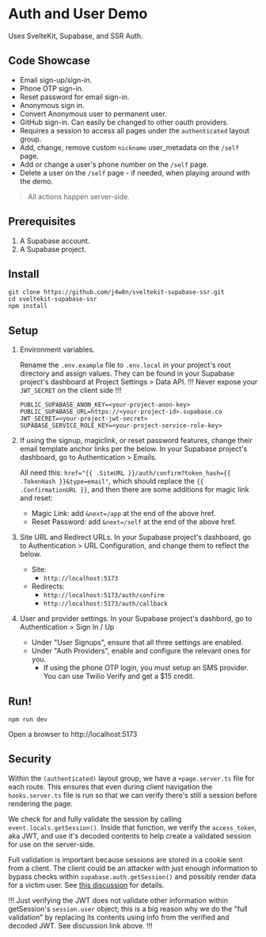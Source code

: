 # Auth and User Demo

Uses SvelteKit, Supabase, and SSR Auth.

## Code Showcase

- Email sign-up/sign-in.
- Phone OTP sign-in.
- Reset password for email sign-in.
- Anonymous sign in.
- Convert Anonymous user to permanent user.
- GitHub sign-in. Can easily be changed to other oauth providers.
- Requires a session to access all pages under the `authenticated` layout group.
- Add, change, remove custom `nickname` user_metadata on the `/self` page.
- Add or change a user's phone number on the `/self` page.
- Delete a user on the `/self` page - if needed, when playing around with the demo.

> All actions happen server-side.

## Prerequisites

1. A Supabase account.
2. A Supabase project.

## Install

```
git clone https://github.com/j4w8n/sveltekit-supabase-ssr.git
cd sveltekit-supabase-ssr
npm install
```

## Setup

1. Environment variables.
    
    Rename the `.env.example` file to `.env.local` in your project's root directory and assign values. They can be found in your Supabase project's dashboard at Project Settings > Data API. !!! Never expose your `JWT_SECRET` on the client side !!!
    ```
    PUBLIC_SUPABASE_ANON_KEY=<your-project-anon-key>
    PUBLIC_SUPABASE_URL=https://<your-project-id>.supabase.co
    JWT_SECRET=<your-project-jwt-secret>
    SUPABASE_SERVICE_ROLE_KEY=<your-project-service-role-key>
    ```

2. If using the signup, magiclink, or reset password features, change their email template anchor links per the below. In your Supabase project's dashboard, go to Authentication > Emails.

    All need this: `href="{{ .SiteURL }}/auth/confirm?token_hash={{ .TokenHash }}&type=email"`, which should replace the `{{ .ConfirmationURL }}`, and then there are some additions for magic link and reset:

    - Magic Link: add `&next=/app` at the end of the above href.
    - Reset Password: add `&next=/self` at the end of the above href.

3. Site URL and Redirect URLs. In your Supabase project's dashboard, go to Authentication > URL Configuration, and change them to reflect the below.
    - Site:
        - `http://localhost:5173`
    - Redirects:
        - `http://localhost:5173/auth/confirm`
        - `http://localhost:5173/auth/callback`

4. User and provider settings. In your Supabase project's dashbord, go to Authentication > Sign In / Up
    - Under "User Signups", ensure that all three settings are enabled.
    - Under "Auth Providers", enable and configure the relevant ones for you.
        - If using the phone OTP login, you must setup an SMS provider. You can use Twilio Verify and get a $15 credit.

## Run!

```
npm run dev
```

Open a browser to http://localhost:5173

## Security

Within the `(authenticated)` layout group, we have a `+page.server.ts` file for each route. This ensures that even during client navigation the `hooks.server.ts` file is run so that we can verify there's still a session before rendering the page.

We check for and fully validate the session by calling `event.locals.getSession()`. Inside that function, we verify the `access_token`, aka JWT, and use it's decoded contents to help create a validated session for use on the server-side.

Full validation is important because sessions are stored in a cookie sent from a client. The client could be an attacker with just enough information to bypass checks within `supabase.auth.getSession()` and possibly render data for a victim user. See [this discussion](https://github.com/orgs/supabase/discussions/23224) for details.

!!! Just verifying the JWT does not validate other information within getSession's `session.user` object; this is a big reason why we do the "full validation" by replacing its contents using info from the verified and decoded JWT. See discussion link above. !!!
